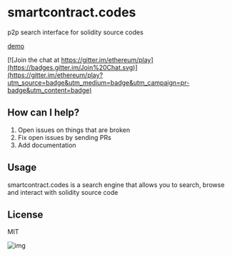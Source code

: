 # smartcontract.codes
p2p search interface for solidity source codes

[demo](https://ethereum-play.github.io/smartcontract.codes/)

[![Join the chat at https://gitter.im/ethereum/play](https://badges.gitter.im/Join%20Chat.svg)](https://gitter.im/ethereum/play?utm_source=badge&utm_medium=badge&utm_campaign=pr-badge&utm_content=badge)

## How can I help?

1. Open issues on things that are broken
2. Fix open issues by sending PRs
3. Add documentation

## Usage

smartcontract.codes is a search engine that allows you to search, browse and interact with solidity source code

## License

MIT

![img](https://i.imgur.com/fpZ4EfE.png)
